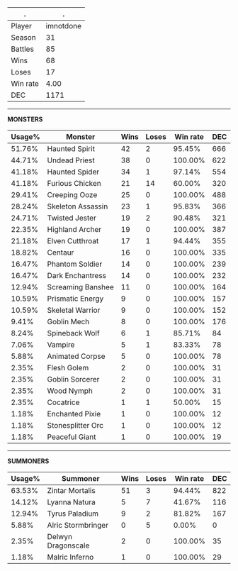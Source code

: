 .|.
|-|-
Player|imnotdone
Season|31
Battles|85
Wins|68
Loses|17
Win rate|4.00
DEC|1171

---
**MONSTERS**

Usage%|Monster|Wins|Loses|Win rate|DEC|
-|-|-|-|-|-|
51.76%|Haunted Spirit|42|2|95.45%|666|
44.71%|Undead Priest|38|0|100.00%|622|
41.18%|Haunted Spider|34|1|97.14%|554|
41.18%|Furious Chicken|21|14|60.00%|320|
29.41%|Creeping Ooze|25|0|100.00%|488|
28.24%|Skeleton Assassin|23|1|95.83%|366|
24.71%|Twisted Jester|19|2|90.48%|321|
22.35%|Highland Archer|19|0|100.00%|387|
21.18%|Elven Cutthroat|17|1|94.44%|355|
18.82%|Centaur|16|0|100.00%|335|
16.47%|Phantom Soldier|14|0|100.00%|239|
16.47%|Dark Enchantress|14|0|100.00%|232|
12.94%|Screaming Banshee|11|0|100.00%|164|
10.59%|Prismatic Energy|9|0|100.00%|157|
10.59%|Skeletal Warrior|9|0|100.00%|152|
9.41%|Goblin Mech|8|0|100.00%|176|
8.24%|Spineback Wolf|6|1|85.71%|84|
7.06%|Vampire|5|1|83.33%|78|
5.88%|Animated Corpse|5|0|100.00%|78|
2.35%|Flesh Golem|2|0|100.00%|31|
2.35%|Goblin Sorcerer|2|0|100.00%|31|
2.35%|Wood Nymph|2|0|100.00%|31|
2.35%|Cocatrice|1|1|50.00%|15|
1.18%|Enchanted Pixie|1|0|100.00%|12|
1.18%|Stonesplitter Orc|1|0|100.00%|12|
1.18%|Peaceful Giant|1|0|100.00%|19|

---
**SUMMONERS**

Usage%|Summoner|Wins|Loses|Win rate|DEC|
-|-|-|-|-|-|
63.53%|Zintar Mortalis|51|3|94.44%|822|
14.12%|Lyanna Natura|5|7|41.67%|116|
12.94%|Tyrus Paladium|9|2|81.82%|167|
5.88%|Alric Stormbringer|0|5|0.00%|0|
2.35%|Delwyn Dragonscale|2|0|100.00%|35|
1.18%|Malric Inferno|1|0|100.00%|29|
